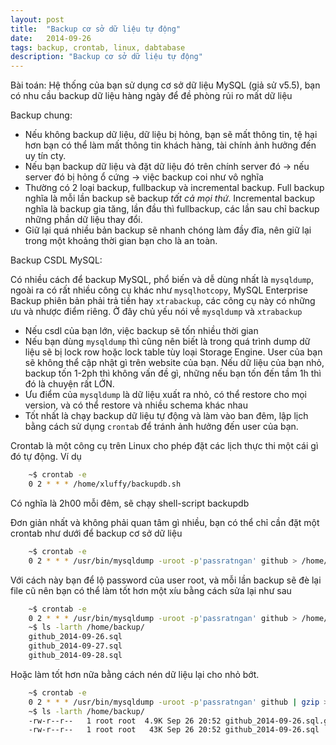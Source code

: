 ```yaml
---
layout: post
title:  "Backup cơ sở dữ liệu tự động"
date:   2014-09-26
tags: backup, crontab, linux, dabtabase
description: "Backup cơ sở dữ liệu tự động"
---
```


Bài toán: Hệ thống của bạn sử dụng cơ sở dữ liệu MySQL (giả sử v5.5), bạn có nhu
cầu backup dữ liệu hàng ngày để đề phòng rủi ro mất dữ liệu

Backup chung:

* Nếu không backup dữ liệu, dữ liệu bị hỏng, bạn sẽ mất thông tin, tệ hại hơn 
bạn có thể làm mất thông tin khách hàng, tài chính ảnh hưởng đến uy tín cty.
* Nếu bạn backup dữ liệu và đặt dữ liệu đó trên chính server đó -> nếu server 
đó bị hỏng ổ cứng -> việc backup coi như vô nghĩa
* Thường có 2 loại backup, fullbackup và incremental backup. Full backup nghĩa 
là mỗi lần backup sẽ backup *tất cả mọi thứ*. Incremental backup nghĩa là backup
gia tăng, lần đầu thì fullbackup, các lần sau chỉ backup những phần dữ liệu thay 
đổi.
* Giữ lại quá nhiều bản backup sẽ nhanh chóng làm đầy đĩa, nên giữ lại trong một 
khoảng thời gian bạn cho là an toàn.

Backup CSDL MySQL:

Có nhiều cách để backup MySQL, phổ biến và dễ dùng nhất là `mysqldump`, ngoài ra
có rất nhiều công cụ khác như `mysqlhotcopy`, MySQL Enterprise Backup phiên bản 
phải trả tiền hay `xtrabackup`, các công cụ này có những ưu và nhược điểm riêng. 
Ở đây chủ yếu nói về `mysqldump` và `xtrabackup`

* Nếu csdl của bạn lớn, việc backup sẽ tốn nhiều thời gian
* Nếu bạn dùng `mysqldump` thì cũng nên biết là trong quá trình dump dữ liệu sẽ
bị lock row hoặc lock table tùy loại Storage Engine. User của bạn sẽ không thể
cập nhật gì trên website của bạn. Nếu dữ liệu của bạn nhỏ, backup tốn 1-2ph thì 
không vấn đề gì, những nếu bạn tốn đến tầm 1h thì đó là chuyện rất LỚN.
* Ưu điểm của `mysqldump` là dữ liệu xuất ra nhỏ, có thể restore cho mọi version,
và có thể restore và nhiều schema khác nhau
* Tốt nhất là chạy backup dữ liệu tự động và làm vào ban đêm, lập lịch bằng cách 
sử dụng `crontab` để tránh ảnh hưởng đến user của bạn.

Crontab là một công cụ trên Linux cho phép đặt các lịch thực thi một cái gì đó
tự động. Ví dụ

```bash
	~$ crontab -e
	0 2 * * * /home/xluffy/backupdb.sh
```

Có nghĩa là 2h00 mỗi đêm, sẽ chạy shell-script backupdb

Đơn giản nhất và không phải quan tâm gì nhiều, bạn có thể chỉ cần đặt một crontab
như dưới để backup cơ sở dữ liệu

```bash
	~$ crontab -e
	0 2 * * * /usr/bin/mysqldump -uroot -p'passratngan' github > /home/backup/github.sql
```

Với cách này bạn để lộ password của user root, và mỗi lần backup sẽ đè lại file cũ nên 
bạn có thể làm tốt hơn một xíu bằng cách sửa lại như sau

```bash
	~$ crontab -e
	0 2 * * * /usr/bin/mysqldump -uroot -p'passratngan' github > /home/backup/github_$(date +"%Y-%m-%d").sql
	~$ ls -larth /home/backup/
	github_2014-09-26.sql
	github_2014-09-27.sql
	github_2014-09-28.sql
```

Hoặc làm tốt hơn nữa bằng cách nén dữ liệu lại cho nhỏ bớt.

```bash
	~$ crontab -e
	0 2 * * * /usr/bin/mysqldump -uroot -p'passratngan' github | gzip > /home/backup/github_$(date +"%Y-%m-%d").sql.gz
	~$ ls -larth /home/backup/
	-rw-r--r--   1 root root  4.9K Sep 26 20:52 github_2014-09-26.sql.gz
	-rw-r--r--   1 root root   43K Sep 26 20:52 github_2014-09-26.sql
```







